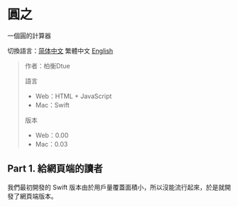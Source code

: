 # 圓之

一個圓的計算器

切換語言：[简体中文](README.md) 繁體中文 [English](README-en.md)

> 作者：柏衡Dtue
>
> 語言
> + Web：HTML + JavaScript
> + Mac：Swift
>
> 版本
> + Web：0.00
> + Mac：0.03
>

## Part 1. 給網頁端的讀者
我們最初開發的 Swift 版本由於用戶量覆蓋面積小，所以沒能流行起來，於是就開發了網頁端版本。
